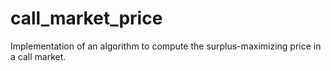 # call_market_price
Implementation of an algorithm to compute the surplus-maximizing price in a call market.

